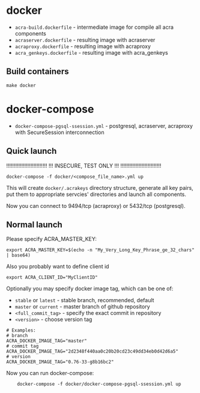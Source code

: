 # docker

  * `acra-build.dockerfile` - intermediate image for compile all acra components
  * `acraserver.dockerfile` - resulting image with acraserver
  * `acraproxy.dockerfile` - resulting image with acraproxy
  * `acra_genkeys.dockerfile` - resulting image with acra_genkeys

## Build containers

```
make docker
```

# docker-compose

  * `docker-compose-pgsql-ssession.yml` - postgresql, acraserver, acraproxy
    with SecureSession interconnection


## Quick launch

!!!!!!!!!!!!!!!!!!!!!!!!!!!
!!! INSECURE, TEST ONLY !!!
!!!!!!!!!!!!!!!!!!!!!!!!!!!
```
docker-compose -f docker/<compose_file_name>.yml up
```
This will create `docker/.acrakeys` directory structure, generate all key pairs,
put them to appropriate servcies' directories and launch all components.

Now you can connect to 9494/tcp (acraproxy) or 5432/tcp (postgresql).


## Normal launch

Please specify ACRA_MASTER_KEY:
```
export ACRA_MASTER_KEY=$(echo -n "My_Very_Long_Key_Phrase_ge_32_chars" | base64)
```

Also you probably want to define client id
```
export ACRA_CLIENT_ID="MyClientID"
```

Optionally you may specify docker image tag, which can be one of:
  * `stable` or `latest` - stable branch, recommended, default
  * `master` or `current` - master branch of github repository
  * `<full_commit_tag>` - specify the exact commit in repository
  * `<version>` - choose version tag
```
# Examples:
# branch
ACRA_DOCKER_IMAGE_TAG="master"
# commit tag
ACRA_DOCKER_IMAGE_TAG="2d2348f440aa0c20b20cd23c49dd34eb0d42d6a5"
# version
ACRA_DOCKER_IMAGE_TAG="0.76-33-g8b16bc2"
```

Now you can run docker-compose:
```
    docker-compose -f docker/docker-compose-pgsql-ssession.yml up
```
